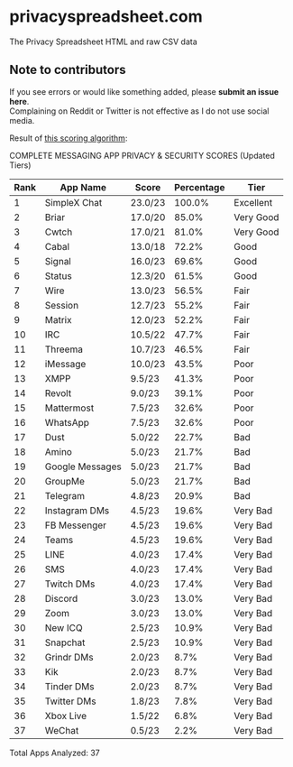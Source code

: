 # privacyspreadsheet.com
The Privacy Spreadsheet HTML and raw CSV data

## Note to contributors
If you see errors or would like something added, please **submit an issue here**.\
Complaining on Reddit or Twitter is not effective as I do not use social media.

Result of [this scoring algorithm](score.js):

COMPLETE MESSAGING APP PRIVACY & SECURITY SCORES (Updated Tiers)

Rank | App Name        | Score     | Percentage | Tier
-----|-----------------|-----------|------------|----------
 1   | SimpleX Chat    | 23.0/23   | 100.0%     | Excellent
 2   | Briar           | 17.0/20   | 85.0%      | Very Good
 3   | Cwtch           | 17.0/21   | 81.0%      | Very Good
 4   | Cabal           | 13.0/18   | 72.2%      | Good
 5   | Signal          | 16.0/23   | 69.6%      | Good
 6   | Status          | 12.3/20   | 61.5%      | Good
 7   | Wire            | 13.0/23   | 56.5%      | Fair
 8   | Session         | 12.7/23   | 55.2%      | Fair
 9   | Matrix          | 12.0/23   | 52.2%      | Fair
10   | IRC             | 10.5/22   | 47.7%      | Fair
11   | Threema         | 10.7/23   | 46.5%      | Fair
12   | iMessage        | 10.0/23   | 43.5%      | Poor
13   | XMPP            | 9.5/23    | 41.3%      | Poor
14   | Revolt          | 9.0/23    | 39.1%      | Poor
15   | Mattermost      | 7.5/23    | 32.6%      | Poor
16   | WhatsApp        | 7.5/23    | 32.6%      | Poor
17   | Dust            | 5.0/22    | 22.7%      | Bad
18   | Amino           | 5.0/23    | 21.7%      | Bad
19   | Google Messages | 5.0/23    | 21.7%      | Bad
20   | GroupMe         | 5.0/23    | 21.7%      | Bad
21   | Telegram        | 4.8/23    | 20.9%      | Bad
22   | Instagram DMs   | 4.5/23    | 19.6%      | Very Bad
23   | FB Messenger    | 4.5/23    | 19.6%      | Very Bad
24   | Teams           | 4.5/23    | 19.6%      | Very Bad
25   | LINE            | 4.0/23    | 17.4%      | Very Bad
26   | SMS             | 4.0/23    | 17.4%      | Very Bad
27   | Twitch DMs      | 4.0/23    | 17.4%      | Very Bad
28   | Discord         | 3.0/23    | 13.0%      | Very Bad
29   | Zoom            | 3.0/23    | 13.0%      | Very Bad
30   | New ICQ         | 2.5/23    | 10.9%      | Very Bad
31   | Snapchat        | 2.5/23    | 10.9%      | Very Bad
32   | Grindr DMs      | 2.0/23    | 8.7%       | Very Bad
33   | Kik             | 2.0/23    | 8.7%       | Very Bad
34   | Tinder DMs      | 2.0/23    | 8.7%       | Very Bad
35   | Twitter DMs     | 1.8/23    | 7.8%       | Very Bad
36   | Xbox Live       | 1.5/22    | 6.8%       | Very Bad
37   | WeChat          | 0.5/23    | 2.2%       | Very Bad

Total Apps Analyzed: 37
